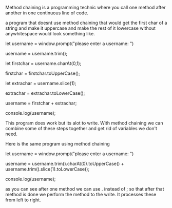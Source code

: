 
Method chaining is a programming technic where you call one method after another in one continuous line of code. 


a program that doesnt use method chaining that would get the first char of a string and make it uppercase and make the rest of it lowercase without anywhitespace would look something like.
  

let username = window.prompt("please enter a username: ")

username = username.trim();

let firstchar = username.charAt(0,1);

firstchar = firstchar.toUpperCase();

let extrachar = username.slice(1);

extrachar = extrachar.toLowerCase();

username = firstchar + extrachar;

console.log(username);


This program does work but its alot to write. With method chaining we can combine some of these steps together and get rid of variables we don't need. 


Here is the same program using method chaining

let username = window.prompt("please enter a username: ")

  

username = username.trim().charAt(0).toUpperCase() + username.trim().slice(1).toLowerCase();

  

console.log(username);


as you can see after one method we can use . instead of ; so that after that method is done we perform the method to the write. It processes these from left to right. 